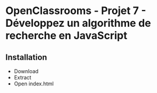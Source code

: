 # OpenClassrooms - Projet 7 - Développez un algorithme de recherche en JavaScript
## Installation
- Download
- Extract
- Open index.html
